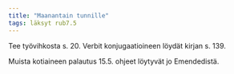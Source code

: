 ```yaml
---
title: "Maanantain tunnille"
tags: läksyt rub7.5
---
```


Tee työvihkosta s. 20. Verbit konjugaatioineen löydät kirjan s. 139.

Muista kotiaineen palautus 15.5. ohjeet löytyvät jo Emendedistä.